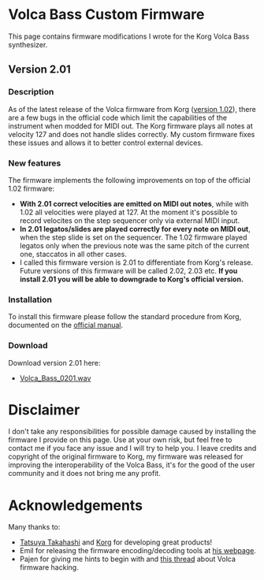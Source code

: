 # Volca Bass Custom Firmware
This page contains firmware modifications I wrote for the Korg Volca Bass synthesizer.
## Version 2.01
### Description
As of the latest release of the Volca firmware from Korg ([version 1.02](https://www.korg.com/us/support/download/software/0/140/4365/)), there are a few bugs in the official code which limit the capabilities of the instrument when modded for MIDI out. The Korg firmware plays all notes at velocity 127 and does not handle slides correctly. My custom firmware fixes these issues and allows it to better control external devices.
### New features
The firmware implements the following improvements on top of the official 1.02 firmware:
* **With 2.01 correct velocities are emitted on MIDI out notes**, while with 1.02 all velocities were played at 127. At the moment it's possible to record velocites on the step sequencer only via external MIDI input.
* **In 2.01 legatos/slides are played correctly for every note on MIDI out**, when the step slide is set on the sequencer. The 1.02 firmware played legatos only when the previous note was the same pitch of the current one, staccatos in all other cases.
* I called this firmware version is 2.01 to differentiate from Korg's release. Future versions of this firmware will be called 2.02, 2.03 etc. **If you install 2.01 you will be able to downgrade to Korg's official version.**
### Installation
To install this firmware please follow the standard procedure from Korg, documented on the [official manual](https://www.korg.com/us/support/download/product/0/140/).
### Download
Download version 2.01 here:
* [Volca_Bass_0201.wav](Volca_Bass_0201.wav?raw=true)
# Disclaimer
I don't take any responsibilities for possible damage caused by installing the firmware I provide on this page. Use at your own risk, but feel free to contact me if you face any issue and I will try to help you. I leave credits and copyright of the original firmware to Korg, my firmware was released for improving the interoperability of the Volca Bass, it's for the good of the user community and it does not bring me any profit.
# Acknowledgements
Many thanks to:
* [Tatsuya Takahashi](https://www.tatsuyatakahashi.com/) and [Korg](https://www.korg.com) for developing great products!
* Emil for releasing the firmware encoding/decoding tools at [his webpage](https://uglyduck.vajn.icu/ep/archive/2018/01/).
* Pajen for giving me hints to begin with and [this thread](https://www.gearslutz.com/board/electronic-music-instruments-and-electronic-music-production/1232112-volca-sample-firmware-hack.html?s=9dd803db3f00c353b81f8eccea4ead0a) about Volca firmware hacking.
